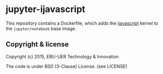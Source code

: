 # jupyter-ijavascript

This repository contains a Dockerfile, which adds the [ijavascript](https://github.com/n-riesco/ijavascript) kernel to the `jupyter/notebook` base image.


## Copyright & license

Copyright (c) 2015, EBU-UER Technology & Innovation

The code is under BSD (3-Clause) License. (see LICENSE)
